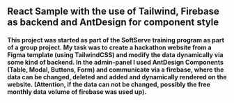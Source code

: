 ## React Sample with the use of Tailwind, Firebase as backend and AntDesign for component style


#### This project was started as part of the SoftServe training program as part of a group project. My task was to create a hackathon website from a Figma template (using TailwindCSS) and modify the data dynamically via some kind of backend. In the admin-panel I used AntDesign Components (Table, Modal, Buttons, Form) and communicate via a firebase, where the data can be changed, deleted and added and dynamically rendered on the website. (Attention, if the data can not be changed, possibly the free monthly data volume of firebase was used up). 
